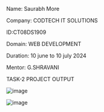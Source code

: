 Name: Saurabh More

Company: CODTECH IT SOLUTIONS

ID:CT08DS1909

Domain: WEB DEVELOPMENT

Duration: 10 june to 10 july 2024

Mentor: G.SHRAVANI

TASK-2 PROJECT OUTPUT

![image](https://github.com/Saurabh06159175/CODTECH--Task-2/assets/168800669/8448d7ad-f96d-4149-a47a-25a3c20ebf03)

![image](https://github.com/Saurabh06159175/CODTECH--Task-2/assets/168800669/8741f934-ea07-473f-92bc-4f4f6a6a4c49)

